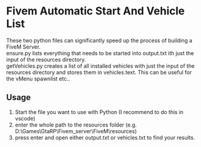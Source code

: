 # Fivem Automatic Start And Vehicle List
These two python files can significantly speed up the process of building a FiveM Server.<br />
ensure.py lists everything that needs to be started into output.txt ith just the input of the resources directory.<br />
getVehicles.py creates a list of all installed vehicles with just the input of the resources directory and stores them in vehicles.text. This can be useful for the vMenu spawnlist etc..

## Usage
1. Start the file you want to use with Python (I recommend to do this in vscode)
2. enter the whole path to the resources folder (e.g. D:\Games\GtaRP\Fivem_server\FiveM\resources)
3. press enter and open either output.txt or vehicles.txt to find your results.
 
